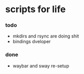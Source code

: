 # scripts for life
### todo 
- mkdirs and rsync are doing shit
- bindings dveloper
### done
- waybar and sway re-setup
